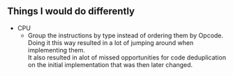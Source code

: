## Things I would do differently
* CPU
    * Group the instructions by type instead of ordering them by Opcode.\
    Doing it this way resulted in a lot of jumping around when implementing them.\
    It also resulted in alot of missed opportunities for code deduplication on the initial implementation that was then later changed.
